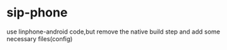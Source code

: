 # sip-phone
use linphone-android code,but remove the native build step and add some necessary files(config)
